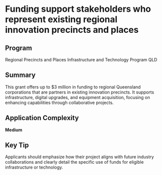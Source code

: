 # Funding support stakeholders who represent existing regional innovation precincts and places
  
## Program
Regional Precincts and Places Infrastructure and Technology Program QLD

## Summary
This grant offers up to $3 million in funding to regional Queensland corporations that are partners in existing innovation precincts. It supports infrastructure, digital upgrades, and equipment acquisition, focusing on enhancing capabilities through collaborative projects.

## Application Complexity
**Medium**

## Key Tip
Applicants should emphasize how their project aligns with future industry collaborations and clearly detail the specific use of funds for eligible infrastructure or technology.
